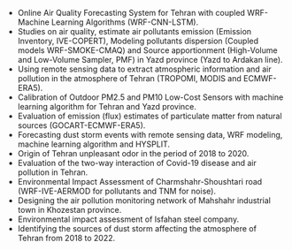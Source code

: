 - Online Air Quality Forecasting System for Tehran with coupled WRF-Machine Learning Algorithms (WRF-CNN-LSTM).  
- Studies on air quality, estimate air pollutants emission (Emission Inventory, IVE-COPERT), Modeling pollutants dispersion (Coupled models WRF-SMOKE-CMAQ) and Source apportionment (High-Volume and Low-Volume Sampler, PMF) in Yazd province (Yazd to Ardakan line).  
- Using remote sensing data to extract atmospheric information and air pollution in the atmosphere of Tehran (TROPOMI, MODIS and ECMWF-ERA5).
- Calibration of Outdoor PM2.5 and PM10 Low-Cost Sensors with machine learning algorithm for Tehran and Yazd province.  
- Evaluation of emission (flux) estimates of particulate matter from natural sources (GOCART-ECMWF-ERA5).  
- Forecasting dust storm events with remote sensing data, WRF modeling, machine learning algorithm and HYSPLIT.  
- Origin of Tehran unpleasant odor in the period of 2018 to 2020.  
- Evaluation of the two-way interaction of Covid-19 disease and air pollution in Tehran.  
- Environmental Impact Assessment of Charmshahr-Shoushtari road (WRF-IVE-AERMOD for pollutants and TNM for noise).  
- Designing the air pollution monitoring network of Mahshahr industrial town in Khozestan province.  
- Environmental impact assessment of Isfahan steel company.  
- Identifying the sources of dust storm affecting the atmosphere of Tehran from 2018 to 2022.  